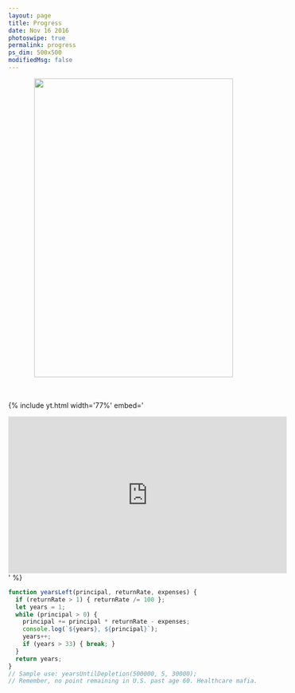 ```yaml
---
layout: page
title: Progress
date: Nov 16 2016
photoswipe: true
permalink: progress
ps_dim: 500x500
modifiedMsg: false
---
```


<center><img src="https://www.fundraisingbrick.com/thermometer/thermgenerate.php?goal=1000000&current=590000&color=green&label=3" width="400" height="600"/></center>

<br>
<br>

{% include yt.html width='77%' embed='
<iframe width="560" height="315" src="https://www.youtube.com/embed/yURRmWtbTbo" frameborder="0" gesture="media" allow="encrypted-media" allowfullscreen></iframe>
' %}
<br>

```javascript
function yearsLeft(principal, returnRate, expenses) {
  if (returnRate > 1) { returnRate /= 100 };
  let years = 1;
  while (principal > 0) {
    principal += principal * returnRate - expenses;
    console.log(`${years}, ${principal}`);
    years++;
    if (years > 33) { break; }
  }
  return years;
}
// Sample use: yearsUntilDepletion(500000, 5, 30000);
// Remember, no point remaining in U.S. past age 60. Healthcare mafia.
```